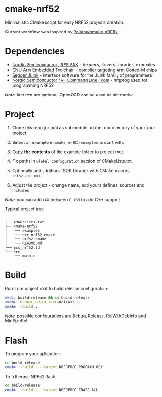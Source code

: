 # cmake-nrf52

Minimalistic CMake script for easy NRF52 projects creation.

Current workflow was inspired by [Polidea/cmake-nRF5x](https://github.com/Polidea/cmake-nRF5x).

# Dependencies

- [Nordic Semiconductor nRF5 SDK](https://www.nordicsemi.com/Software-and-tools/Software/nRF5-SDK) - headers, drivers, libraries, examples
- [GNU Arm Embedded Toolchain](https://developer.arm.com/tools-and-software/open-source-software/developer-tools/gnu-toolchain/gnu-rm/downloads) - compiler targeting Arm Cortex-M chips
- [Segger JLink](https://www.segger.com/downloads/jlink) - interface software for the JLink family of programmers
- [Nordic Semiconductor nRF Command Line Tools](https://www.nordicsemi.com/Software-and-Tools/Development-Tools/nRF-Command-Line-Tools) - nrfjprog used for programming NRF52

_Note_: last two are optional. OpenOCD can be used as alternative.

# Project

1. Clone this repo (or add as submodule) to the root directory of your your project

1. Select an example in ```cmake-nrf52/examples``` to start with.

1. Copy **the contents** of the example folder to project root.

1. Fix paths in ```Global configuration``` section of CMakeLists.txt.

1. Optionally add additional SDK libraries with CMake macros ```nrf52_add_xxx```.

1. Adjust the project - change name, add yours defines, sources and includes

_Note_: you can add `CXX` between `C ASM` to add C++ support

Typical project tree:

```
.
├── CMakeLists.txt
├── cmake-nrf52
│   ├── examples
│   ├── gcc_nrf52.cmake
│   ├── nrf52.cmake
│   └── README.md
├── gcc_nrf52.ld
└── src
    └── main.c
```

# Build

Run from project root to build release configuration:

```bash
mkdir build-release && cd build-release
cmake -DCMAKE_BUILD_TYPE=Release ..
cmake --build .
```

_Note_: possible configurations are Debug, Release, RelWithDebInfo and MinSizeRel.

# Flash

To program your apllication:

```bash
cd build-release
cmake --build . --target NRFJPROG_PROGRAM_HEX
```

To full erase NRF52 flash:

```bash
cd build-release
cmake --build . --target NRFJPROG_ERASE_ALL
```
